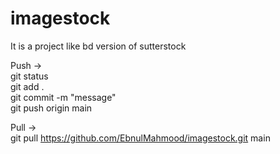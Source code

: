 # imagestock
It is a project like bd version of sutterstock


Push -> <br />
git status <br />
git add . <br />
git commit -m "message" <br />
git push origin main

Pull -> <br />
git pull https://github.com/EbnulMahmood/imagestock.git main
